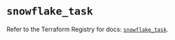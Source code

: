# `snowflake_task`

Refer to the Terraform Registry for docs: [`snowflake_task`](https://registry.terraform.io/providers/snowflake-labs/snowflake/0.99.0/docs/resources/task).
